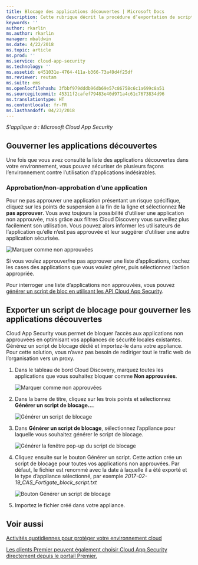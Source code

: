 ```yaml
---
title: Blocage des applications découvertes | Microsoft Docs
description: Cette rubrique décrit la procédure d’exportation de scripts de blocage pour les applications découvertes.
keywords: ''
author: rkarlin
ms.author: rkarlin
manager: mbaldwin
ms.date: 4/22/2018
ms.topic: article
ms.prod: ''
ms.service: cloud-app-security
ms.technology: ''
ms.assetid: e451031e-4764-411a-b366-73a49d4f25df
ms.reviewer: reutam
ms.suite: ems
ms.openlocfilehash: 3fbbf979dddb96db69e57c86758c6c1a699c8a51
ms.sourcegitcommit: 45311f2cafef79483e40d971a4c61c7673834d96
ms.translationtype: HT
ms.contentlocale: fr-FR
ms.lasthandoff: 04/23/2018
---
```

*S’applique à : Microsoft Cloud App Security*


## <a name="govern-discovered-apps"></a>Gouverner les applications découvertes

Une fois que vous avez consulté la liste des applications découvertes dans votre environnement, vous pouvez sécuriser de plusieurs façons l’environnement contre l’utilisation d’applications indésirables.

### <a name="sanctioningunsanctioning-an-app"></a>Approbation/non-approbation d’une application 

Pour ne pas approuver une application présentant un risque spécifique, cliquez sur les points de suspension à la fin de la ligne et sélectionnez **Ne pas approuver**.
Vous avez toujours la possibilité d’utiliser une application non approuvée, mais grâce aux filtres Cloud Discovery vous surveillez plus facilement son utilisation. Vous pouvez alors informer les utilisateurs de l’application qu’elle n’est pas approuvée et leur suggérer d’utiliser une autre application sécurisée.

![Marquer comme non approuvées](./media/tag-as-unsanctioned.png)  


Si vous voulez approuver/ne pas approuver une liste d’applications, cochez les cases des applications que vous voulez gérer, puis sélectionnez l’action appropriée.

Pour interroger une liste d’applications non approuvées, vous pouvez [générer un script de bloc en utilisant les API Cloud App Security](https://mod636914.us.portal.cloudappsecurity.com/api-docs/#generate-block-script).

## <a name="export-a-block-script-to-govern-discovered-apps"></a>Exporter un script de blocage pour gouverner les applications découvertes

Cloud App Security vous permet de bloquer l’accès aux applications non approuvées en optimisant vos appliances de sécurité locales existantes. Générez un script de blocage dédié et importez-le dans votre appliance.
Pour cette solution, vous n’avez pas besoin de rediriger tout le trafic web de l’organisation vers un proxy.

1. Dans le tableau de bord Cloud Discovery, marquez toutes les applications que vous souhaitez bloquer comme **Non approuvées**.

   ![Marquer comme non approuvées](./media/tag-as-unsanctioned.png)  

2. Dans la barre de titre, cliquez sur les trois points et sélectionnez **Générer un script de blocage...**. 

   ![Générer un script de blocage](./media/generate-block-script.png)  

3. Dans **Générer un script de blocage**, sélectionnez l’appliance pour laquelle vous souhaitez générer le script de blocage. 

   ![Générer la fenêtre pop-up du script de blocage](./media/generate-block-script-popup.png)  

4. Cliquez ensuite sur le bouton Générer un script. Cette action crée un script de blocage pour toutes vos applications non approuvées. Par défaut, le fichier est renommé avec la date à laquelle il a été exporté et le type d’appliance sélectionné, par exemple *2017-02-19_CAS_Fortigate_block_script.txt* 

   ![Bouton Générer un script de blocage](./media/generate-block-script-button.png)  

5. Importez le fichier créé dans votre appliance.



## <a name="see-also"></a>Voir aussi  
[Activités quotidiennes pour protéger votre environnement cloud](daily-activities-to-protect-your-cloud-environment.md)   

[Les clients Premier peuvent également choisir Cloud App Security directement depuis le portail Premier.](https://premier.microsoft.com/)  
  
  